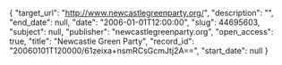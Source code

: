 {
  "target_url": "http://www.newcastlegreenparty.org/", 
  "description": "", 
  "end_date": null, 
  "date": "2006-01-01T12:00:00", 
  "slug": 44695603, 
  "subject": null, 
  "publisher": "newcastlegreenparty.org", 
  "open_access": true, 
  "title": "Newcastle Green Party", 
  "record_id": "20060101T120000/61zeixa+nsmRCsGcmJtj2A==", 
  "start_date": null
}

